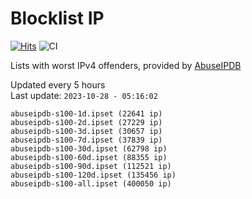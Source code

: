 # Blocklist IP

[![Hits](https://hits.seeyoufarm.com/api/count/incr/badge.svg?url=https%3A%2F%2Fgithub.com%2Fborestad%2Fblocklist-ip%2F&count_bg=%2379C83D&title_bg=%23555555&icon=&icon_color=%23E7E7E7&title=hits&edge_flat=false)](https://hits.seeyoufarm.com)  ![CI](https://img.shields.io/github/workflow/status/borestad/blocklist-ip/CI?style=flat-square)

Lists with worst IPv4 offenders, provided by [AbuseIPDB](https://www.abuseipdb.com/)

<!-- FOOTER-PLACEHOLDER -->
Updated every 5 hours<br>
Last update: `2023-10-28 - 05:16:02`
```
abuseipdb-s100-1d.ipset (22641 ip)
abuseipdb-s100-2d.ipset (27229 ip)
abuseipdb-s100-3d.ipset (30657 ip)
abuseipdb-s100-7d.ipset (37839 ip)
abuseipdb-s100-30d.ipset (62798 ip)
abuseipdb-s100-60d.ipset (88355 ip)
abuseipdb-s100-90d.ipset (112521 ip)
abuseipdb-s100-120d.ipset (135456 ip)
abuseipdb-s100-all.ipset (400050 ip)
```

